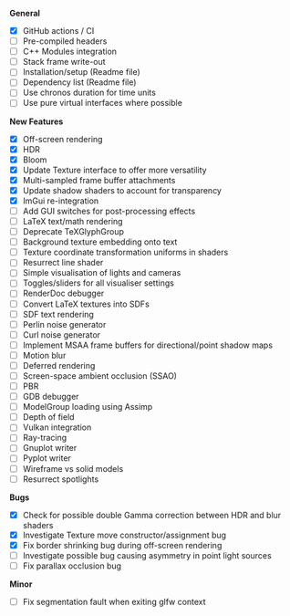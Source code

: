**General**
- [x] GitHub actions / CI
- [ ] Pre-compiled headers
- [ ] C++ Modules integration
- [ ] Stack frame write-out
- [ ] Installation/setup (Readme file)
- [ ] Dependency list (Readme file)
- [ ] Use chronos duration for time units
- [ ] Use pure virtual interfaces where possible

**New Features**
- [x] Off-screen rendering
- [x] HDR
- [x] Bloom
- [x] Update Texture interface to offer more versatility
- [x] Multi-sampled frame buffer attachments
- [x] Update shadow shaders to account for transparency
- [x] ImGui re-integration
- [ ] Add GUI switches for post-processing effects
- [ ] LaTeX text/math rendering
- [ ] Deprecate TeXGlyphGroup
- [ ] Background texture embedding onto text
- [ ] Texture coordinate transformation uniforms in shaders
- [ ] Resurrect line shader
- [ ] Simple visualisation of lights and cameras
- [ ] Toggles/sliders for all visualiser settings
- [ ] RenderDoc debugger
- [ ] Convert LaTeX textures into SDFs
- [ ] SDF text rendering
- [ ] Perlin noise generator
- [ ] Curl noise generator
- [ ] Implement MSAA frame buffers for directional/point shadow maps
- [ ] Motion blur
- [ ] Deferred rendering
- [ ] Screen-space ambient occlusion (SSAO)
- [ ] PBR
- [ ] GDB debugger
- [ ] ModelGroup loading using Assimp
- [ ] Depth of field
- [ ] Vulkan integration
- [ ] Ray-tracing
- [ ] Gnuplot writer
- [ ] Pyplot writer
- [ ] Wireframe vs solid models
- [ ] Resurrect spotlights

**Bugs**
- [x] Check for possible double Gamma correction between HDR and blur shaders
- [x] Investigate Texture move constructor/assignment bug
- [x] Fix border shrinking bug during off-screen rendering
- [ ] Investigate possible bug causing asymmetry in point light sources
- [ ] Fix parallax occlusion bug

**Minor**
- [ ] Fix segmentation fault when exiting glfw context

